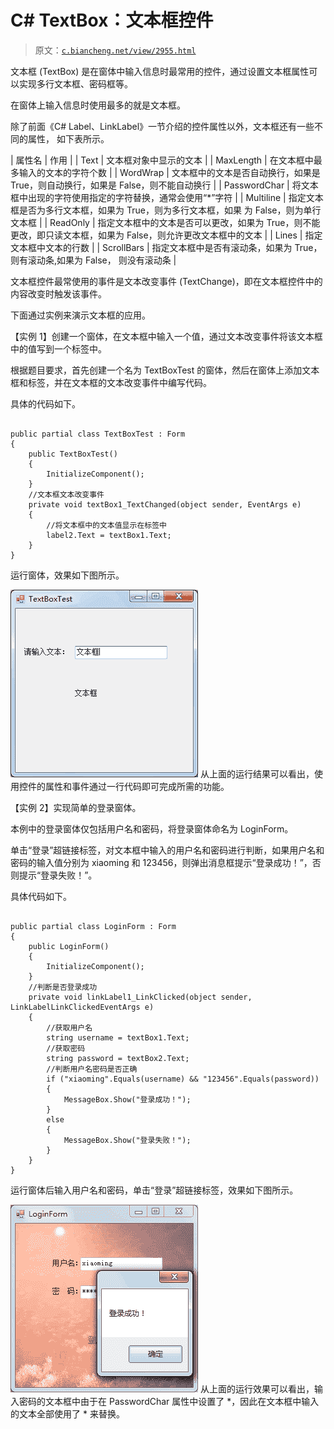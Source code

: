 # C# TextBox：文本框控件

> 原文：[`c.biancheng.net/view/2955.html`](http://c.biancheng.net/view/2955.html)

文本框 (TextBox) 是在窗体中输入信息时最常用的控件，通过设置文本框属性可以实现多行文本框、密码框等。

在窗体上输入信息时使用最多的就是文本框。

除了前面《C# Label、LinkLabel》一节介绍的控件属性以外，文本框还有一些不同的属性， 如下表所示。

| 属性名 | 作用 |
| Text | 文本框对象中显示的文本 |
| MaxLength | 在文本框中最多输入的文本的字符个数 |
| WordWrap | 文本框中的文本是否自动换行，如果是 True，则自动换行，如果是 False，则不能自动换行 |
| PasswordChar | 将文本框中出现的字符使用指定的字符替换，通常会使用“*”字符 |
| Multiline | 指定文本框是否为多行文本框，如果为 True，则为多行文本框，如果 为 False，则为单行文本框 |
| ReadOnly | 指定文本框中的文本是否可以更改，如果为 True，则不能更改，即只读文本框，如果为 False，则允许更改文本框中的文本 |
| Lines | 指定文本框中文本的行数 |
| ScrollBars | 指定文本框中是否有滚动条，如果为 True，则有滚动条,如果为 False， 则没有滚动条 |

文本框控件最常使用的事件是文本改变事件 (TextChange)，即在文本框控件中的内容改变时触发该事件。

下面通过实例来演示文本框的应用。

【实例 1】创建一个窗体，在文本框中输入一个值，通过文本改变事件将该文本框中的值写到一个标签中。

根据题目要求，首先创建一个名为 TextBoxTest 的窗体，然后在窗体上添加文本框和标签，并在文本框的文本改变事件中编写代码。

具体的代码如下。

```

public partial class TextBoxTest : Form
{
    public TextBoxTest()
    {
        InitializeComponent();
    }
    //文本框文本改变事件
    private void textBox1_TextChanged(object sender, EventArgs e)
    {
        //将文本框中的文本值显示在标签中
        label2.Text = textBox1.Text;
    }
}
```

运行窗体，效果如下图所示。

![文本框的文本改变事件的应用](img/f629f681309fc91255d64215fcb40895.png)
从上面的运行结果可以看出，使用控件的属性和事件通过一行代码即可完成所需的功能。

【实例 2】实现简单的登录窗体。

本例中的登录窗体仅包括用户名和密码，将登录窗体命名为 LoginForm。

单击“登录”超链接标签，对文本框中输入的用户名和密码进行判断，如果用户名和密码的输入值分别为 xiaoming 和 123456，则弹出消息框提示“登录成功！”，否则提示“登录失败！”。

具体代码如下。

```

public partial class LoginForm : Form
{
    public LoginForm()
    {
        InitializeComponent();
    }
    //判断是否登录成功
    private void linkLabel1_LinkClicked(object sender, LinkLabelLinkClickedEventArgs e)
    {
        //获取用户名
        string username = textBox1.Text;
        //获取密码
        string password = textBox2.Text;
        //判断用户名密码是否正确
        if ("xiaoming".Equals(username) && "123456".Equals(password))
        {
            MessageBox.Show("登录成功！");
        }
        else
        {
            MessageBox.Show("登录失败！");
        }
    }
}
```

运行窗体后输入用户名和密码，单击“登录”超链接标签，效果如下图所示。

![登录成功是的效果](img/2dba226a837ae67cab1c71b61534d684.png)
从上面的运行效果可以看出，输入密码的文本框中由于在 PasswordChar 属性中设置了 *，因此在文本框中输入的文本全部使用了 * 来替换。